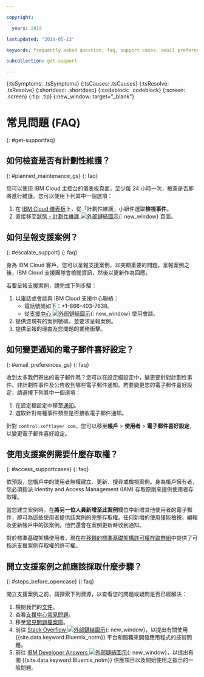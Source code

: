 ```yaml
---

copyright:

  years: 2019

lastupdated: "2019-05-13"

keywords: frequently asked question, faq, support cases, email preferences, access for cases, support faq 

subcollection: get-support 

---
```



{:tsSymptoms: .tsSymptoms}
{:tsCauses: .tsCauses}
{:tsResolve: .tsResolve}
{:shortdesc: .shortdesc}
{:codeblock: .codeblock}
{:screen: .screen}
{:tip: .tip}
{:new_window: target="_blank"}

# 常見問題 (FAQ)
{: #get-supportfaq}

## 如何檢查是否有計劃性維護？
{: #planned_maintenance_gs}
{: faq}

您可以使用 IBM Cloud 主控台的儀表板頁面，至少每 24 小時一次，檢查是否即將進行維護。您可以使用下列其中一個選項： 

1. 在 [IBM Cloud 儀表板](https://cloud.ibm.com/)上，從「計劃性維護」小組件選取**檢視事件**。 
2. 直接移至[狀態 - 計劃性維護 ![外部鏈結圖示](../icons/launch-glyph.svg "外部鏈結圖示")](https://cloud.ibm.com/status?selected=maintenance){: new_window} 頁面。

## 如何呈報支援案例？ 
{: #escalate_support}
{: faq}

身為 IBM Cloud 客戶，您可以呈報支援案例，以突顯重要的問題。呈報案例之後，IBM Cloud 支援團隊會檢閱資訊，然後以更新作為回應。 

若要呈報支援案例，請完成下列步驟： 
1. 以電話或會談與 IBM Cloud 支援中心聯絡：
    * 電話號碼如下：+1-866-403-7638。
    * 從[支援中心 ![外部鏈結圖示](../icons/launch-glyph.svg "外部鏈結圖示")](https://{DomainName}/unifiedsupport/supportcenter){: new_window} 使用會談。
2. 提供您現有的案例號碼，並要求呈報案例。 
3. 提供呈報的理由及您問題的業務衝擊。 

## 如何變更通知的電子郵件喜好設定？ 
{: #email_preferences_gs}
{: faq}

收到太多我們寄出的電子郵件嗎？您可以在設定檔設定中，變更要針對計劃性事件、非計劃性事件及公告收到哪些電子郵件通知。若要變更您的電子郵件喜好設定，請選擇下列其中一個選項： 

1. 在設定檔設定中移至[通知](https://cloud.ibm.com/user/notifications)。
1. 選取針對每種事件類型是否接收電子郵件通知。

針對 `control.softlayer.com`，您可以移至**帳戶** > **使用者** > **電子郵件喜好設定**，以變更電子郵件喜好設定。 

## 使用支援案例需要什麼存取權？ 
{: #access_supportcases}
{: faq}

依預設，您帳戶中的使用者無權建立、更新、搜尋或檢視案例。身為帳戶擁有者，您必須指派 Identity and Access Management (IAM) 存取原則來提供使用者存取權。 

當您建立案例時，在**將另一位人員新增至此案例**欄位中新增其他使用者的電子郵件，即可為這些使用者提供該案例的完整存取權。任何新增的使用僅能檢視、編輯及更新帳戶中的該案例。他們還會在案例更新時收到通知。
 

對於標準基礎架構使用者，現在在[移轉的標準基礎架構許可權存取群組](/docs/iam?topic=iam-predefined#predefined)中提供了可指派支援案例存取權的許可權。

## 開立支援案例之前應該採取什麼步驟？ 
{: #steps_before_opencase}
{: faq}

開立支援案例之前，請探索下列資源，以查看您的問題或疑問是否已經解決： 

1. 檢閱我們的[文件](https://cloud.ibm.com/docs)。 
2. 查看[支援中心常見問題](https://cloud.ibm.com/unifiedsupport/supportcenter)。 
3. 移至[常見問題檔案庫](https://cloud.ibm.com/docs/faqs)。 
4. 前往 [Stack Overflow ![外部鏈結圖示](../icons/launch-glyph.svg "外部鏈結圖示")](http://stackoverflow.com/questions/tagged/ibm-bluemix){: new_window}，以提出有關使用 {{site.data.keyword.Bluemix_notm}} 平台和服務來開發應用程式的技術問題。
5. 前往 [IBM Developer Answers ![外部鏈結圖示](../icons/launch-glyph.svg "外部鏈結圖示")](https://developer.ibm.com/answers/smart-spaces/12/bluemix.html){: new_window}，以提出有關 {{site.data.keyword.Bluemix_notm}} 供應項目以及開始使用之指示的一般問題。
